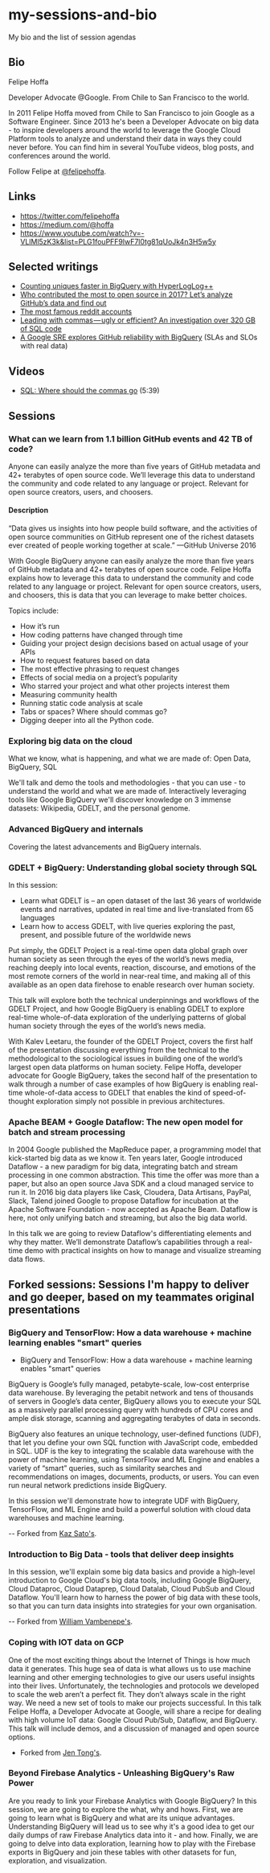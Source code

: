 # my-sessions-and-bio
My bio and the list of session agendas

## Bio

Felipe Hoffa

Developer Advocate @Google. From Chile to San Francisco to the world.

In 2011 Felipe Hoffa moved from Chile to San Francisco to join Google as a Software Engineer. Since 2013 he's been a Developer Advocate on big data - to inspire developers around the world to leverage the Google Cloud Platform tools to analyze and understand their data in ways they could never before. You can find him in several YouTube videos, blog posts, and conferences around the world.

Follow Felipe at [@felipehoffa](https://twitter.com/felipehoffa).

## Links

- https://twitter.com/felipehoffa
- https://medium.com/@hoffa
- https://www.youtube.com/watch?v=-VLlMl5zK3k&list=PLG1fouPFF9lwF7l0tg81qUoJk4n3H5w5y


## Selected writings

- [Counting uniques faster in BigQuery with HyperLogLog++](https://cloud.google.com/blog/big-data/2017/07/counting-uniques-faster-in-bigquery-with-hyperloglog)
- [Who contributed the most to open source in 2017? Let’s analyze GitHub’s data and find out](https://medium.freecodecamp.org/the-top-contributors-to-github-2017-be98ab854e87)
- [The most famous reddit accounts](https://medium.com/@hoffa/the-most-famous-reddit-accounts-c9958b5bc376)
- [Leading with commas — ugly or efficient? An investigation over 320 GB of SQL code](https://hackernoon.com/winning-arguments-with-data-leading-with-commas-in-sql-672b3b81eac9)
- [A Google SRE explores GitHub reliability with BigQuery](https://medium.com/google-cloud/sla-slo-explored-with-github-and-bigquery-e6a135919a8e) (SLAs and SLOs with real data)

## Videos

- [SQL: Where should the commas go](https://www.youtube.com/watch?v=ppioMSOi2Ho) (5:39)

## Sessions

### What can we learn from 1.1 billion GitHub events and 42 TB of code?

Anyone can easily analyze the more than five years of GitHub metadata and 42+ terabytes of open source code. We’ll leverage this data to understand the community and code related to any language or project. Relevant for open source creators, users, and choosers.

#### Description

“Data gives us insights into how people build software, and the activities of open source communities on GitHub represent one of the richest datasets ever created of people working together at scale.” —GitHub Universe 2016

With Google BigQuery anyone can easily analyze the more than five years of GitHub metadata and 42+ terabytes of open source code. Felipe Hoffa explains how to leverage this data to understand the community and code related to any language or project. Relevant for open source creators, users, and choosers, this is data that you can leverage to make better choices.

Topics include:

- How it’s run
- How coding patterns have changed through time
- Guiding your project design decisions based on actual usage of your APIs
- How to request features based on data
- The most effective phrasing to request changes
- Effects of social media on a project’s popularity
- Who starred your project and what other projects interest them
- Measuring community health
- Running static code analysis at scale
- Tabs or spaces? Where should commas go?
- Digging deeper into all the Python code.


### Exploring big data on the cloud

What we know, what is happening, and what we are made of: Open Data, BigQuery, SQL

We'll talk and demo the tools and methodologies - that you can use - to understand the world and what we are made of. Interactively leveraging tools like Google BigQuery we'll discover knowledge on 3 immense datasets: Wikipedia, GDELT, and the personal genome.

### Advanced BigQuery and internals

Covering the latest advancements and BigQuery internals.

### GDELT + BigQuery: Understanding global society through SQL

In this session:

- Learn what GDELT is – an open dataset of the last 36 years of worldwide events and narratives, updated in real time and live-translated from 65 languages
- Learn how to access GDELT, with live queries exploring the past, present, and possible future of the worldwide news

Put simply, the GDELT Project is a real-time open data global graph over human society as seen through the eyes of the world’s news media, reaching deeply into local events, reaction, discourse, and emotions of the most remote corners of the world in near-real time, and making all of this available as an open data firehose to enable research over human society.

This talk will explore both the technical underpinnings and workflows of the GDELT Project, and how Google BigQuery is enabling GDELT to explore real-time whole-of-data exploration of the underlying patterns of global human society through the eyes of the world’s news media.

With Kalev Leetaru, the founder of the GDELT Project, covers the first half of the presentation discussing everything from the technical to the methodological to the sociological issues in building one of the world’s largest open data platforms on human society. Felipe Hoffa, developer advocate for Google BigQuery, takes the second half of the presentation to walk through a number of case examples of how BigQuery is enabling real-time whole-of-data access to GDELT that enables the kind of speed-of-thought exploration simply not possible in previous architectures.

### Apache BEAM + Google Dataflow: The new open model for batch and stream processing

In 2004 Google published the MapReduce paper, a programming model that kick-started big data as we know it. Ten years later, Google introduced Dataflow - a new paradigm for big data, integrating batch and stream processing in one common abstraction. This time the offer was more than a paper, but also an open source Java SDK and a cloud managed service to run it. In 2016 big data players like Cask, Cloudera, Data Artisans, PayPal, Slack, Talend joined Google to propose Dataflow for incubation at the Apache Software Foundation - now accepted as Apache Beam. Dataflow is here, not only unifying batch and streaming, but also the big data world.

In this talk we are going to review Dataflow's differentiating elements and why they matter.  We’ll demonstrate Dataflow’s capabilities through a real-time demo with practical insights on how to manage and visualize streaming data flows.


## Forked sessions: Sessions I'm happy to deliver and go deeper, based on my teammates original presentations

### BigQuery and TensorFlow: How a data warehouse + machine learning enables "smart" queries

* BigQuery and TensorFlow: How a data warehouse + machine learning enables "smart" queries

BigQuery is Google’s fully managed, petabyte-scale, low-cost enterprise data warehouse. By leveraging the petabit network and tens of thousands of servers in Google’s data center, BigQuery allows you to execute your SQL as a massively parallel processing query with hundreds of CPU cores and ample disk storage, scanning and aggregating terabytes of data in seconds.

BigQuery also features an unique technology, user-defined functions (UDF), that let you define your own SQL function with JavaScript code, embedded in SQL. UDF is the key to integrating the scalable data warehouse with the power of machine learning, using TensorFlow and ML Engine and enables a variety of “smart” queries, such as similarity searches and recommendations on images, documents, products, or users. You can even run neural network predictions inside BigQuery.

In this session we'll demonstrate how to integrate UDF with BigQuery, TensorFlow, and ML Engine and build a powerful solution with cloud data warehouses and machine learning.

-- Forked from [Kaz Sato's](https://www.youtube.com/watch?v=Ov3Om5Y_Fbg).

### Introduction to Big Data - tools that deliver deep insights

In this session, we'll explain some big data basics and provide a high-level introduction to Google Cloud's big data tools, including Google BigQuery, Cloud Dataproc, Cloud Dataprep, Cloud Datalab, Cloud PubSub and Cloud Dataflow. You'll learn how to harness the power of big data with these tools, so that you can turn data insights into strategies for your own organisation.

-- Forked from [William Vambenepe's](https://www.youtube.com/watch?v=dlrP2HJMlZg).

### Coping with IOT data on GCP

One of the most exciting things about the Internet of Things is how much data it generates. This huge sea of data is what allows us to use machine learning and other emerging technologies to give our users useful insights into their lives. Unfortunately, the technologies and protocols we developed to scale the web aren’t a perfect fit. They don’t always scale in the right way. We need a new set of tools to make our projects successful. In this talk Felipe Hoffa, a Developer Advocate at Google, will share a recipe for dealing with high volume IoT data: Google Cloud Pub/Sub, Dataflow, and BigQuery. This talk will include demos, and a discussion of managed and open source options.

- Forked from [Jen Tong's](https://www.youtube.com/watch?v=-6NInkg3dYk).

### Beyond Firebase Analytics - Unleashing BigQuery's Raw Power 

Are you ready to link your Firebase Analytics with Google BigQuery? In this session, we are going to explore the what, why and hows. First, we are going to learn what is BigQuery and what are its unique advantages. Understanding BigQuery will lead us to see why it's a good idea to get our daily dumps of raw Firebase Analytics data into it - and how. Finally, we are going to delve into data exploration, learning how to play with the Firebase exports in BigQuery and join these tables with other datasets for fun, exploration, and visualization.


